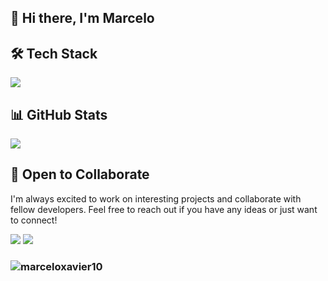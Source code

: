 ## 👋 Hi there, I'm Marcelo

## 🛠️ Tech Stack
<p align="left">
  <a href="https://skillicons.dev">
    <img src="https://skillicons.dev/icons?i=java,spring,mysql,css,html,git,github,linux,redhat,bash,aws&perline=14" />
  </a>
</p>

## 📊 GitHub Stats
<td width="50%" align="center">
  <img align="center" src="https://github-readme-stats.anuraghazra1.vercel.app/api/top-langs/?username=marceloxavier10&theme=dark&hide_border=false&no-bg=true&no-frame=true&langs_count=10"/>
    </td>
</tr>
</table>

## 🤝 Open to Collaborate
I'm always excited to work on interesting projects and collaborate with fellow developers. Feel free to reach out if you have any ideas or just want to connect!
<div> 
  <a href = "mailto:marceloxavierpt@gmail.com"><img src="https://skillicons.dev/icons?i=gmail&perline=14" /></a>
  <a href="https://www.linkedin.com/in/marceloxavier10/" target="_blank"><img src="https://skillicons.dev/icons?i=linkedin&perline=14" /></a> 
</div>

###  <p align="left"> <img src="https://komarev.com/ghpvc/?username=marceloxavier10&label=Views&color=blue&style=plastic" alt="marceloxavier10" /> </p>
